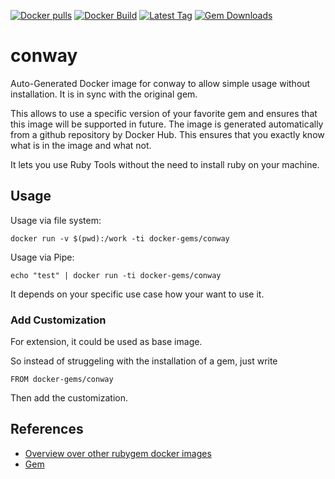 [![Docker pulls](https://img.shields.io/docker/pulls/rubygem/conway.svg)](https://hub.docker.com/r/rubygem/conway/)
[![Docker Build](https://img.shields.io/docker/automated/rubygem/conway.svg)](https://hub.docker.com/r/rubygem/conway/)
[![Latest Tag](https://img.shields.io/github/tag/docker-rubygem/conway.svg)](https://hub.docker.com/r/rubygem/conway/)
[![Gem Downloads](https://img.shields.io/gem/dt/conway.svg)](https://rubygems.org/gems/conway/)
# conway

Auto-Generated Docker image for conway to allow simple usage without installation.
It is in sync with the original gem.

This allows to use a specific version of your favorite gem and ensures that this image will be supported in future.
The image is generated automatically from a github repository by Docker Hub.
This ensures that you exactly know what is in the image and what not.

It lets you use Ruby Tools without the need to install ruby on your machine.

## Usage

Usage via file system:

`docker run -v $(pwd):/work -ti docker-gems/conway`

Usage via Pipe:

`echo "test" | docker run -ti docker-gems/conway`

It depends on your specific use case how your want to use it.

### Add Customization

For extension, it could be used as base image.

So instead of struggeling with the installation of a gem, just write

`FROM docker-gems/conway`

Then add the customization.

## References

 - [Overview over other rubygem docker images](https://github.com/thinkbot/docker-rubygem)
 - [Gem](https://rubygems.org/gems/conway/)
